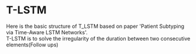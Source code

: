 # T-LSTM
Here is the basic structure of T_LSTM based on paper 'Patient Subtyping via Time-Aware LSTM Networks'.  
T-LSTM is to solve the irregularity of the duration between two consecutive elements(Follow ups)
